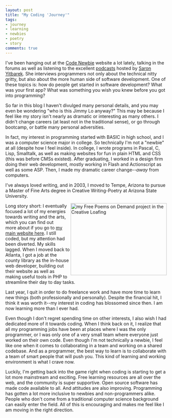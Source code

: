 ```yaml
---
layout: post
title: "My Coding 'Journey'"
tags:
- journey
- learning
- newbies
- poetry
- story
comments: true
---
```


I've been hanging out at the <a href="http://codenewbie.org">Code Newbie</a> website a lot lately, talking in the forums as well as listening to the excellent <a href="http://www.codenewbie.org/podcast">podcasts</a> hosted by <a href="http://bloggytoons.com/">Saron Yitbarek</a>. She interviews programmers not only about the technical nitty gritty, but also about the more human side of software development. One of these topics is: how do people get started in software development? What was your first app? What was something you wish you knew before you got into programming?

So far in this blog I haven't divulged many personal details, and you may even be wondering "who is this Jimmy Lo anyway?" This may be because I feel like my story isn't nearly as dramatic or interesting as many others. I didn't change careers (at least not in the traditional sense), or go through bootcamp, or battle many personal adversities.

In fact, my interest in programming started with BASIC in high school, and I was a computer science major in college. So technically I'm not a "newbie" at all (despite how I feel inside). In college, I wrote programs in Pascal, C, Lisp, Smalltalk, as well as making websites for fun in plain HTML and CSS (this was before CMSs existed). After graduating, I worked in a design firm doing their web development, mostly working in Flash and Actionscript as well as some ASP. Then, I made my dramatic career change--<em>away</em> from computers.

I've always loved writing, and in 2003, I moved to Tempe, Arizona to pursue a Master of Fine Arts degree in Creative Writing-Poetry at Arizona State University.

<img src="http://jimmylocoding.com/wp-content/uploads/2015/01/freepoems_cl-300x225.jpg" alt="my Free Poems on Demand project in the Creative Loafing" width="300" height="225" align="right" />Long story short: I eventually focused a lot of my energies towards writing and the arts, which you can find out more about if you go to <a href="http://jimmylorunning.com">my main website here</a>. I still coded, but my attention had been diverted. My skills lagged. When I moved back to Atlanta, I got a job at the county library as the in-house web developer, building out their website as well as making useful tools in PHP to streamline their day to day tasks.

Last year, I quit in order to do freelance work and have more time to learn new things (both professionally and personally). Despite the financial hit, I think it was worth it--my interest in coding has blossomed since then. I am now learning more than I ever had.

Even though I don't regret spending time on other interests, I also wish I had dedicated more of it towards coding. When I think back on it, I realize that all my programming jobs have been at places where I was the only programmer, or I was only one of a very small team where everyone just worked on their own code. Even though I'm not technically a newbie, I feel like one when it comes to collaborating in a team and working on a shared codebase. And as a programmer, the best way to learn is to collaborate with a team of smart people that will push you. This kind of learning and working environment is what I crave now.

Luckily, I'm getting back into the game right when coding is starting to get a lot more mainstream and exciting. Free learning resources are all over the web, and the community is super supportive. Open source software has made code available to all. And attitudes are also improving. Programming has gotten a lot more inclusive to newbies and non-programmers alike. People who don't come from a traditional computer science background can easily enter the field. All of this is encouraging and makes me feel like I am moving in the right direction.